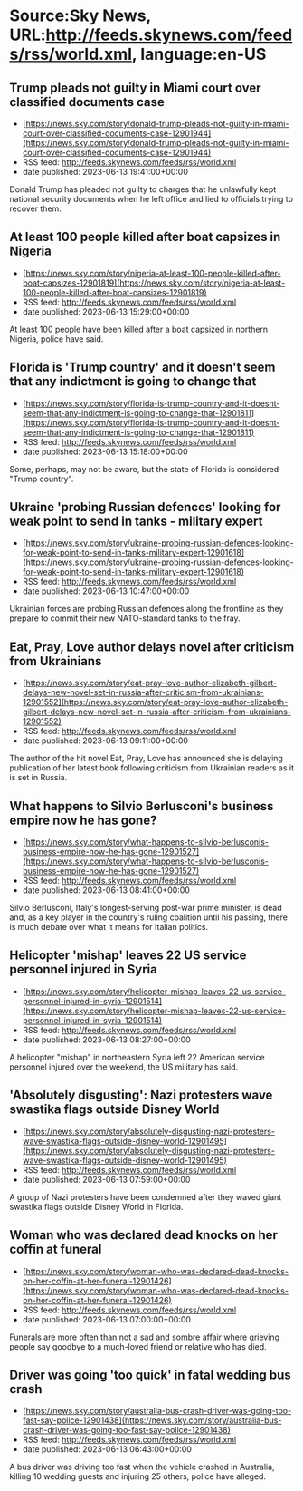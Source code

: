 # Source:Sky News, URL:http://feeds.skynews.com/feeds/rss/world.xml, language:en-US

## Trump pleads not guilty in Miami court over classified documents case
 - [https://news.sky.com/story/donald-trump-pleads-not-guilty-in-miami-court-over-classified-documents-case-12901944](https://news.sky.com/story/donald-trump-pleads-not-guilty-in-miami-court-over-classified-documents-case-12901944)
 - RSS feed: http://feeds.skynews.com/feeds/rss/world.xml
 - date published: 2023-06-13 19:41:00+00:00

Donald Trump has pleaded not guilty to charges that he unlawfully kept national security documents when he left office and lied to officials trying to recover them.

## At least 100 people killed after boat capsizes in Nigeria
 - [https://news.sky.com/story/nigeria-at-least-100-people-killed-after-boat-capsizes-12901819](https://news.sky.com/story/nigeria-at-least-100-people-killed-after-boat-capsizes-12901819)
 - RSS feed: http://feeds.skynews.com/feeds/rss/world.xml
 - date published: 2023-06-13 15:29:00+00:00

At least 100 people have been killed after a boat capsized in northern Nigeria, police have said.

## Florida is 'Trump country' and it doesn't seem that any indictment is going to change that
 - [https://news.sky.com/story/florida-is-trump-country-and-it-doesnt-seem-that-any-indictment-is-going-to-change-that-12901811](https://news.sky.com/story/florida-is-trump-country-and-it-doesnt-seem-that-any-indictment-is-going-to-change-that-12901811)
 - RSS feed: http://feeds.skynews.com/feeds/rss/world.xml
 - date published: 2023-06-13 15:18:00+00:00

Some, perhaps, may not be aware, but the state of Florida is considered "Trump country".

## Ukraine 'probing Russian defences' looking for weak point to send in tanks - military expert
 - [https://news.sky.com/story/ukraine-probing-russian-defences-looking-for-weak-point-to-send-in-tanks-military-expert-12901618](https://news.sky.com/story/ukraine-probing-russian-defences-looking-for-weak-point-to-send-in-tanks-military-expert-12901618)
 - RSS feed: http://feeds.skynews.com/feeds/rss/world.xml
 - date published: 2023-06-13 10:47:00+00:00

Ukrainian forces are probing Russian defences along the frontline as they prepare to commit their new NATO-standard tanks to the fray.

## Eat, Pray, Love author delays novel after criticism from Ukrainians
 - [https://news.sky.com/story/eat-pray-love-author-elizabeth-gilbert-delays-new-novel-set-in-russia-after-criticism-from-ukrainians-12901552](https://news.sky.com/story/eat-pray-love-author-elizabeth-gilbert-delays-new-novel-set-in-russia-after-criticism-from-ukrainians-12901552)
 - RSS feed: http://feeds.skynews.com/feeds/rss/world.xml
 - date published: 2023-06-13 09:11:00+00:00

The author of the hit novel Eat, Pray, Love has announced she is delaying publication of her latest book following criticism from Ukrainian readers as it is set in Russia.

## What happens to Silvio Berlusconi's business empire now he has gone?
 - [https://news.sky.com/story/what-happens-to-silvio-berlusconis-business-empire-now-he-has-gone-12901527](https://news.sky.com/story/what-happens-to-silvio-berlusconis-business-empire-now-he-has-gone-12901527)
 - RSS feed: http://feeds.skynews.com/feeds/rss/world.xml
 - date published: 2023-06-13 08:41:00+00:00

Silvio Berlusconi, Italy's longest-serving post-war prime minister, is dead and, as a key player in the country's ruling coalition until his passing, there is much debate over what it means for Italian politics.

## Helicopter 'mishap' leaves 22 US service personnel injured in Syria
 - [https://news.sky.com/story/helicopter-mishap-leaves-22-us-service-personnel-injured-in-syria-12901514](https://news.sky.com/story/helicopter-mishap-leaves-22-us-service-personnel-injured-in-syria-12901514)
 - RSS feed: http://feeds.skynews.com/feeds/rss/world.xml
 - date published: 2023-06-13 08:27:00+00:00

A helicopter "mishap" in northeastern Syria left 22 American service personnel injured over the weekend, the US military has said.

## 'Absolutely disgusting': Nazi protesters wave swastika flags outside Disney World
 - [https://news.sky.com/story/absolutely-disgusting-nazi-protesters-wave-swastika-flags-outside-disney-world-12901495](https://news.sky.com/story/absolutely-disgusting-nazi-protesters-wave-swastika-flags-outside-disney-world-12901495)
 - RSS feed: http://feeds.skynews.com/feeds/rss/world.xml
 - date published: 2023-06-13 07:59:00+00:00

A group of Nazi protesters have been condemned after they waved giant swastika flags outside Disney World in Florida.

## Woman who was declared dead knocks on her coffin at funeral
 - [https://news.sky.com/story/woman-who-was-declared-dead-knocks-on-her-coffin-at-her-funeral-12901426](https://news.sky.com/story/woman-who-was-declared-dead-knocks-on-her-coffin-at-her-funeral-12901426)
 - RSS feed: http://feeds.skynews.com/feeds/rss/world.xml
 - date published: 2023-06-13 07:00:00+00:00

Funerals are more often than not a sad and sombre affair where grieving people say goodbye to a much-loved friend or relative who has died.

## Driver was going 'too quick' in fatal wedding bus crash
 - [https://news.sky.com/story/australia-bus-crash-driver-was-going-too-fast-say-police-12901438](https://news.sky.com/story/australia-bus-crash-driver-was-going-too-fast-say-police-12901438)
 - RSS feed: http://feeds.skynews.com/feeds/rss/world.xml
 - date published: 2023-06-13 06:43:00+00:00

A bus driver was driving too fast when the vehicle crashed in Australia, killing 10 wedding guests and injuring 25 others, police have alleged.

